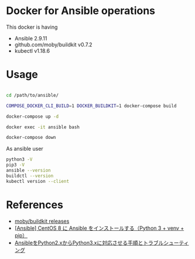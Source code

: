 # Docker for Ansible operations
This docker is having
- Ansible 2.9.11
- github.com/moby/buildkit v0.7.2
- kubectl v1.18.6


# Usage

```bash

cd /path/to/ansible/

COMPOSE_DOCKER_CLI_BUILD=1 DOCKER_BUILDKIT=1 docker-compose build

docker-compose up -d

docker exec -it ansible bash

docker-compose down
```

As ansible user
```bash
python3 -V
pip3 -V
ansible --version
buildctl --version
kubectl version --client

```

# References

- [moby/buildkit releases](https://github.com/moby/buildkit/releases)
- [[Ansible] CentOS 8 に Ansible をインストールする（Python 3 + venv + pip）](https://tekunabe.hatenablog.jp/entry/2019/10/06/ansible_centos8_python3_pip)
- [AnsibleをPython2.xからPython3.xに対応させる手順とトラブルシューティング](https://qiita.com/comefigo/items/766d42100356bdea8ff8)

